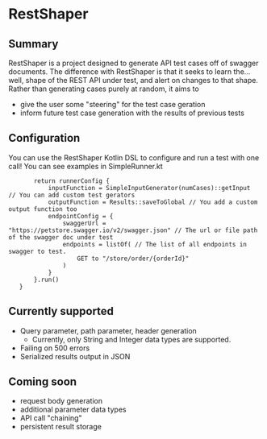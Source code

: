 # RestShaper

## Summary

RestShaper is a project designed to generate API test cases off of swagger documents. The difference with RestShaper is that it seeks to learn the... well, shape of the REST API under test, and alert on changes to that shape. Rather than generating cases purely at random, it aims to 
 * give the user some "steering" for the test case geration
 * inform future test case generation with the results of previous tests
 
 ## Configuration
 
 You can use the RestShaper Kotlin DSL to configure and run a test with one call! You can see examples in SimpleRunner.kt
 ``` fun petStoreGetOrder(numCases: Int = 5): Boolean {
        return runnerConfig {
            inputFunction = SimpleInputGenerator(numCases)::getInput  // You can add custom test gerators
            outputFunction = Results::saveToGlobal // You add a custom output function too
            endpointConfig = {
                swaggerUrl = "https://petstore.swagger.io/v2/swagger.json" // The url or file path of the swagger doc under test
                endpoints = listOf( // The list of all endpoints in swagger to test. 
                    GET to "/store/order/{orderId}"
                )
            }
        }.run()
    } 
```
 
 ## Currently supported
 
 * Query parameter, path parameter, header generation
    * Currently, only String and Integer data types are supported.
 * Failing on 500 errors
 * Serialized results output in JSON
 
 ## Coming soon
 * request body generation
 * additional parameter data types
 * API call "chaining"
 * persistent result storage
 
